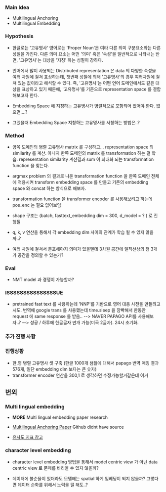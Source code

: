 ### Main Idea

- Multilingual Anchoring
- Multilingual Embedding

### Hypothesis

- 한글로는 '고유명사' 영어로는 'Proper Noun'은 여타 다른 의미 구분요소와는 다른 성질을 가진다. 다른 의미 요소는 어떤 '의미' 혹은 '속성'을 일반적으로 나타내는 반면, '고유명사'는 대상을 '지칭' 하는 성질이 강하다.

- 언어에서 많이 사용되는 Distributed representation 은 data 의 다양한 속성을 여러 차원에 걸쳐 표상하는데, 첫번째 성질에 의해 '고유명사'의 경우 여러차원에 걸쳐 있는 값이라고 해석할 수 있다. 즉, '고유명사'는 어떤 언어 도메인에서도 같은 대상을 표상하고 있기 때문에, '고유명사'를 기준으로 representation space 를 결합해보고자 한다.

- Embedding Space 에 지칭하는 고유명사가 병렬적으로 포함되어 있어야 한다. 없으면....? 

- 그랬을때 Embedding Space 지칭하는 고유명사를 서칭하는 방법은..? 

### Method

- 양쪽 도메인의 병렬 고유명사 matrix 를 구성하고... representation space 의 similarity 를 계산. 아니지 한쪽 도메인의 matrix 를 transformation 하는 걸 학습. representation similarity 계산결과 sum 이 최대화 되는 transformation function 을 찾는다.

- argmax problem 의 결과로 나온 transformation function 을 한쪽 도메인 전체에 적용시켜 transform embedding space 를 만들고 기존의 embedding space 와 concat 하는 방식으로 해보자.

- transformation function 을 transformer encoder 를 사용해보려고 하는데 pos_enc 는 필요 없어보임

- shape 구조는 (batch, fasttext_embedding dim = 300, d_model = ? ) 로 진행될 

- q, k, v 연산을 통해서 각 embedding dim 사이의 관계가 학습 될 수 있지 않을까..? 

- 여러 차원에 걸쳐서 분포해야지 의미가 있을텐데 3차원 공간에 일직선상의 점 3개가 공간을 정의할 수 있는가?

### Eval

- NMT model 과 경쟁이 가능할까? 

### ISSSSSSSSSSSSSSSUE 

- pretrained fast text 를 사용하는데 'NNP'를 기반으로 영어 대응 사전을 만들려고 시도. 번역에 google trans 를 사용했는데 time.sleep 을 깜빡해서 한동안 request 에 same response 를 받음..
   --> NAVER PAPAGO API를 사용해보자..? --> 성공 / 하루에 한글글자 만개 가능(미국 2글자). 24시 초기화. 

### 추가 진행 사항


### 진행상황 

- 한,영 병렬 고유명사 셋 구축 (한글 1000개 샘플에 대해서 papago 번역 매칭 결과 576개, 일단 embedding dim 보다는 큰 숫자)
- transformer encoder 연산을 300,1 로 생각하면 수정가능할거같은데 이거 



## 번외

### Multi lingual embedding
- **MORE** Multi lingual embedding paper research

- [Multilingual Anchoring Paper](https://github.com/forest-snow/mtanchor_demo) Github didnt have source

- [유사도 지표 참고](https://data-science-hi.tistory.com/150)

### character level embedding
- character level embedding 방법을 통해서 model centric view 가 아닌 data centric view 로 문제를 바라볼 수 있지 않을까?

- 데이터에 불순물이 있더라도 모델에는 spatial 하게 임베딩이 되지 않을까? 그렇다면 데이터 순화를 위해서 노력을 덜 해도..? 

